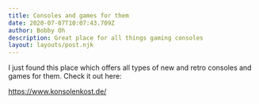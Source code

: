 ```yaml
---
title: Consoles and games for them
date: 2020-07-07T10:07:43.709Z
author: Bobby Oh
description: Great place for all things gaming consoles
layout: layouts/post.njk
---
```

I just found this place which offers all types of new and retro consoles and games for them. Check it out here:

<!--StartFragment-->

<https://www.konsolenkost.de/>

<!--EndFragment-->